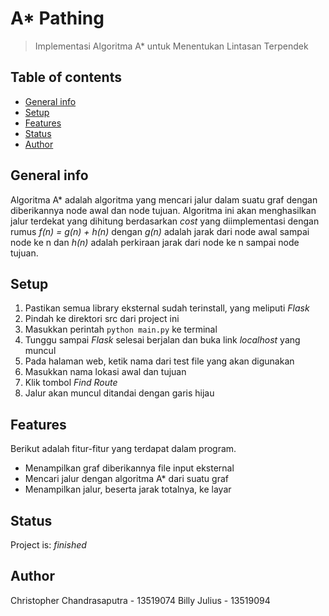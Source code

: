 # A* Pathing
> Implementasi Algoritma A* untuk Menentukan Lintasan Terpendek

## Table of contents
* [General info](#general-info)
* [Setup](#setup)
* [Features](#features)
* [Status](#status)
* [Author](#author)

## General info
Algoritma A* adalah algoritma yang mencari jalur dalam suatu graf dengan diberikannya node awal dan node tujuan. Algoritma ini akan menghasilkan jalur terdekat yang dihitung berdasarkan _cost_ yang diimplementasi dengan rumus _f(n) = g(n) + h(n)_ dengan _g(n)_ adalah jarak dari node awal sampai node ke n dan _h(n)_ adalah perkiraan jarak dari node ke n sampai node tujuan.

## Setup
1. Pastikan semua library eksternal sudah terinstall, yang meliputi _Flask_
2. Pindah ke direktori src dari project ini
3. Masukkan perintah <code>python main.py</code> ke terminal
4. Tunggu sampai _Flask_ selesai berjalan dan buka link _localhost_ yang muncul
5. Pada halaman web, ketik nama dari test file yang akan digunakan
6. Masukkan nama lokasi awal dan tujuan
7. Klik tombol _Find Route_
8. Jalur akan muncul ditandai dengan garis hijau

## Features
Berikut adalah fitur-fitur yang terdapat dalam program.
* Menampilkan graf diberikannya file input eksternal
* Mencari jalur dengan algoritma A* dari suatu graf
* Menampilkan jalur, beserta jarak totalnya, ke layar

## Status
Project is: _finished_

## Author
Christopher Chandrasaputra - 13519074
Billy Julius - 13519094
